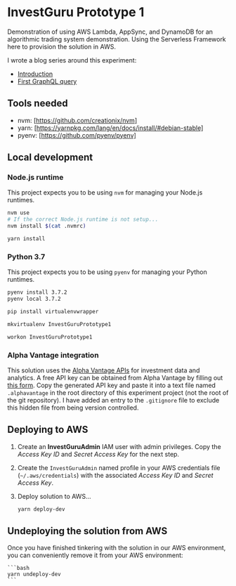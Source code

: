 # InvestGuru Prototype 1

Demonstration of using AWS Lambda, AppSync, and DynamoDB for an algorithmic trading system demonstration. Using the Serverless Framework here to provision the solution in AWS.

I wrote a blog series around this experiment:

- [Introduction]() 
- [First GraphQL query]() 


## Tools needed

- nvm: [https://github.com/creationix/nvm]
- yarn: [https://yarnpkg.com/lang/en/docs/install/#debian-stable]
- pyenv: [https://github.com/pyenv/pyenv]

## Local development

### Node.js runtime

This project expects you to be using `nvm` for managing your Node.js runtimes. 

```bash
nvm use
# If the correct Node.js runtime is not setup...
nvm install $(cat .nvmrc)

yarn install
```


### Python 3.7

This project expects you to be using `pyenv` for managing your Python runtimes. 

```bash
pyenv install 3.7.2
pyenv local 3.7.2

pip install virtualenvwrapper

mkvirtualenv InvestGuruPrototype1

workon InvestGuruPrototype1
```

### Alpha Vantage integration

This solution uses the [Alpha Vantage APIs](https://www.alphavantage.co/) for investment data and analytics. 
A free API key can be obtained from Alpha Vantage by filling out 
[this form](https://www.alphavantage.co/support/#api-key). Copy the generated API key
and paste it into a text file named `.alphavantage` in the root directory of this experiment project 
(not the root of the git repository). I have added an entry to the `.gitignore` file to exclude this 
hidden file from being version controlled.


## Deploying to AWS

1. Create an **InvestGuruAdmin** IAM user with admin privileges. Copy the _Access Key ID_ and 
_Secret Access Key_ for the next step.
1. Create the `InvestGuruAdmin` named profile in your AWS credentials file (`~/.aws/credentials`) with the 
associated _Access Key ID_ and _Secret Access Key_.
1. Deploy solution to AWS...
    
    ```bash
    yarn deploy-dev
    ```
    
## Undeploying the solution from AWS

Once you have finished tinkering with the solution in our AWS environment, you can conveniently remove it
from your AWS environment:

    ```bash
    yarn undeploy-dev
    ```
    
    